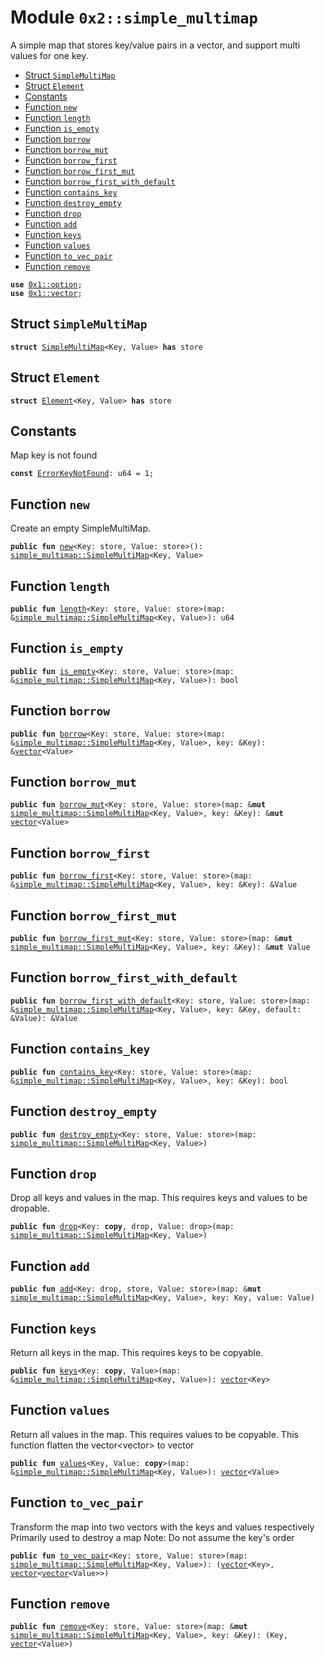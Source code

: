 
<a name="0x2_simple_multimap"></a>

# Module `0x2::simple_multimap`

A simple map that stores key/value pairs in a vector, and support multi values for one key.


-  [Struct `SimpleMultiMap`](#0x2_simple_multimap_SimpleMultiMap)
-  [Struct `Element`](#0x2_simple_multimap_Element)
-  [Constants](#@Constants_0)
-  [Function `new`](#0x2_simple_multimap_new)
-  [Function `length`](#0x2_simple_multimap_length)
-  [Function `is_empty`](#0x2_simple_multimap_is_empty)
-  [Function `borrow`](#0x2_simple_multimap_borrow)
-  [Function `borrow_mut`](#0x2_simple_multimap_borrow_mut)
-  [Function `borrow_first`](#0x2_simple_multimap_borrow_first)
-  [Function `borrow_first_mut`](#0x2_simple_multimap_borrow_first_mut)
-  [Function `borrow_first_with_default`](#0x2_simple_multimap_borrow_first_with_default)
-  [Function `contains_key`](#0x2_simple_multimap_contains_key)
-  [Function `destroy_empty`](#0x2_simple_multimap_destroy_empty)
-  [Function `drop`](#0x2_simple_multimap_drop)
-  [Function `add`](#0x2_simple_multimap_add)
-  [Function `keys`](#0x2_simple_multimap_keys)
-  [Function `values`](#0x2_simple_multimap_values)
-  [Function `to_vec_pair`](#0x2_simple_multimap_to_vec_pair)
-  [Function `remove`](#0x2_simple_multimap_remove)


<pre><code><b>use</b> <a href="">0x1::option</a>;
<b>use</b> <a href="">0x1::vector</a>;
</code></pre>



<a name="0x2_simple_multimap_SimpleMultiMap"></a>

## Struct `SimpleMultiMap`



<pre><code><b>struct</b> <a href="simple_multimap.md#0x2_simple_multimap_SimpleMultiMap">SimpleMultiMap</a>&lt;Key, Value&gt; <b>has</b> store
</code></pre>



<a name="0x2_simple_multimap_Element"></a>

## Struct `Element`



<pre><code><b>struct</b> <a href="simple_multimap.md#0x2_simple_multimap_Element">Element</a>&lt;Key, Value&gt; <b>has</b> store
</code></pre>



<a name="@Constants_0"></a>

## Constants


<a name="0x2_simple_multimap_ErrorKeyNotFound"></a>

Map key is not found


<pre><code><b>const</b> <a href="simple_multimap.md#0x2_simple_multimap_ErrorKeyNotFound">ErrorKeyNotFound</a>: u64 = 1;
</code></pre>



<a name="0x2_simple_multimap_new"></a>

## Function `new`

Create an empty SimpleMultiMap.


<pre><code><b>public</b> <b>fun</b> <a href="simple_multimap.md#0x2_simple_multimap_new">new</a>&lt;Key: store, Value: store&gt;(): <a href="simple_multimap.md#0x2_simple_multimap_SimpleMultiMap">simple_multimap::SimpleMultiMap</a>&lt;Key, Value&gt;
</code></pre>



<a name="0x2_simple_multimap_length"></a>

## Function `length`



<pre><code><b>public</b> <b>fun</b> <a href="simple_multimap.md#0x2_simple_multimap_length">length</a>&lt;Key: store, Value: store&gt;(map: &<a href="simple_multimap.md#0x2_simple_multimap_SimpleMultiMap">simple_multimap::SimpleMultiMap</a>&lt;Key, Value&gt;): u64
</code></pre>



<a name="0x2_simple_multimap_is_empty"></a>

## Function `is_empty`



<pre><code><b>public</b> <b>fun</b> <a href="simple_multimap.md#0x2_simple_multimap_is_empty">is_empty</a>&lt;Key: store, Value: store&gt;(map: &<a href="simple_multimap.md#0x2_simple_multimap_SimpleMultiMap">simple_multimap::SimpleMultiMap</a>&lt;Key, Value&gt;): bool
</code></pre>



<a name="0x2_simple_multimap_borrow"></a>

## Function `borrow`



<pre><code><b>public</b> <b>fun</b> <a href="simple_multimap.md#0x2_simple_multimap_borrow">borrow</a>&lt;Key: store, Value: store&gt;(map: &<a href="simple_multimap.md#0x2_simple_multimap_SimpleMultiMap">simple_multimap::SimpleMultiMap</a>&lt;Key, Value&gt;, key: &Key): &<a href="">vector</a>&lt;Value&gt;
</code></pre>



<a name="0x2_simple_multimap_borrow_mut"></a>

## Function `borrow_mut`



<pre><code><b>public</b> <b>fun</b> <a href="simple_multimap.md#0x2_simple_multimap_borrow_mut">borrow_mut</a>&lt;Key: store, Value: store&gt;(map: &<b>mut</b> <a href="simple_multimap.md#0x2_simple_multimap_SimpleMultiMap">simple_multimap::SimpleMultiMap</a>&lt;Key, Value&gt;, key: &Key): &<b>mut</b> <a href="">vector</a>&lt;Value&gt;
</code></pre>



<a name="0x2_simple_multimap_borrow_first"></a>

## Function `borrow_first`



<pre><code><b>public</b> <b>fun</b> <a href="simple_multimap.md#0x2_simple_multimap_borrow_first">borrow_first</a>&lt;Key: store, Value: store&gt;(map: &<a href="simple_multimap.md#0x2_simple_multimap_SimpleMultiMap">simple_multimap::SimpleMultiMap</a>&lt;Key, Value&gt;, key: &Key): &Value
</code></pre>



<a name="0x2_simple_multimap_borrow_first_mut"></a>

## Function `borrow_first_mut`



<pre><code><b>public</b> <b>fun</b> <a href="simple_multimap.md#0x2_simple_multimap_borrow_first_mut">borrow_first_mut</a>&lt;Key: store, Value: store&gt;(map: &<b>mut</b> <a href="simple_multimap.md#0x2_simple_multimap_SimpleMultiMap">simple_multimap::SimpleMultiMap</a>&lt;Key, Value&gt;, key: &Key): &<b>mut</b> Value
</code></pre>



<a name="0x2_simple_multimap_borrow_first_with_default"></a>

## Function `borrow_first_with_default`



<pre><code><b>public</b> <b>fun</b> <a href="simple_multimap.md#0x2_simple_multimap_borrow_first_with_default">borrow_first_with_default</a>&lt;Key: store, Value: store&gt;(map: &<a href="simple_multimap.md#0x2_simple_multimap_SimpleMultiMap">simple_multimap::SimpleMultiMap</a>&lt;Key, Value&gt;, key: &Key, default: &Value): &Value
</code></pre>



<a name="0x2_simple_multimap_contains_key"></a>

## Function `contains_key`



<pre><code><b>public</b> <b>fun</b> <a href="simple_multimap.md#0x2_simple_multimap_contains_key">contains_key</a>&lt;Key: store, Value: store&gt;(map: &<a href="simple_multimap.md#0x2_simple_multimap_SimpleMultiMap">simple_multimap::SimpleMultiMap</a>&lt;Key, Value&gt;, key: &Key): bool
</code></pre>



<a name="0x2_simple_multimap_destroy_empty"></a>

## Function `destroy_empty`



<pre><code><b>public</b> <b>fun</b> <a href="simple_multimap.md#0x2_simple_multimap_destroy_empty">destroy_empty</a>&lt;Key: store, Value: store&gt;(map: <a href="simple_multimap.md#0x2_simple_multimap_SimpleMultiMap">simple_multimap::SimpleMultiMap</a>&lt;Key, Value&gt;)
</code></pre>



<a name="0x2_simple_multimap_drop"></a>

## Function `drop`

Drop all keys and values in the map. This requires keys and values to be dropable.


<pre><code><b>public</b> <b>fun</b> <a href="simple_multimap.md#0x2_simple_multimap_drop">drop</a>&lt;Key: <b>copy</b>, drop, Value: drop&gt;(map: <a href="simple_multimap.md#0x2_simple_multimap_SimpleMultiMap">simple_multimap::SimpleMultiMap</a>&lt;Key, Value&gt;)
</code></pre>



<a name="0x2_simple_multimap_add"></a>

## Function `add`



<pre><code><b>public</b> <b>fun</b> <a href="simple_multimap.md#0x2_simple_multimap_add">add</a>&lt;Key: drop, store, Value: store&gt;(map: &<b>mut</b> <a href="simple_multimap.md#0x2_simple_multimap_SimpleMultiMap">simple_multimap::SimpleMultiMap</a>&lt;Key, Value&gt;, key: Key, value: Value)
</code></pre>



<a name="0x2_simple_multimap_keys"></a>

## Function `keys`

Return all keys in the map. This requires keys to be copyable.


<pre><code><b>public</b> <b>fun</b> <a href="simple_multimap.md#0x2_simple_multimap_keys">keys</a>&lt;Key: <b>copy</b>, Value&gt;(map: &<a href="simple_multimap.md#0x2_simple_multimap_SimpleMultiMap">simple_multimap::SimpleMultiMap</a>&lt;Key, Value&gt;): <a href="">vector</a>&lt;Key&gt;
</code></pre>



<a name="0x2_simple_multimap_values"></a>

## Function `values`

Return all values in the map. This requires values to be copyable.
This function flatten the vector<vector<Value>> to vector<Value>


<pre><code><b>public</b> <b>fun</b> <a href="simple_multimap.md#0x2_simple_multimap_values">values</a>&lt;Key, Value: <b>copy</b>&gt;(map: &<a href="simple_multimap.md#0x2_simple_multimap_SimpleMultiMap">simple_multimap::SimpleMultiMap</a>&lt;Key, Value&gt;): <a href="">vector</a>&lt;Value&gt;
</code></pre>



<a name="0x2_simple_multimap_to_vec_pair"></a>

## Function `to_vec_pair`

Transform the map into two vectors with the keys and values respectively
Primarily used to destroy a map
Note: Do not assume the key's order


<pre><code><b>public</b> <b>fun</b> <a href="simple_multimap.md#0x2_simple_multimap_to_vec_pair">to_vec_pair</a>&lt;Key: store, Value: store&gt;(map: <a href="simple_multimap.md#0x2_simple_multimap_SimpleMultiMap">simple_multimap::SimpleMultiMap</a>&lt;Key, Value&gt;): (<a href="">vector</a>&lt;Key&gt;, <a href="">vector</a>&lt;<a href="">vector</a>&lt;Value&gt;&gt;)
</code></pre>



<a name="0x2_simple_multimap_remove"></a>

## Function `remove`



<pre><code><b>public</b> <b>fun</b> <a href="simple_multimap.md#0x2_simple_multimap_remove">remove</a>&lt;Key: store, Value: store&gt;(map: &<b>mut</b> <a href="simple_multimap.md#0x2_simple_multimap_SimpleMultiMap">simple_multimap::SimpleMultiMap</a>&lt;Key, Value&gt;, key: &Key): (Key, <a href="">vector</a>&lt;Value&gt;)
</code></pre>
